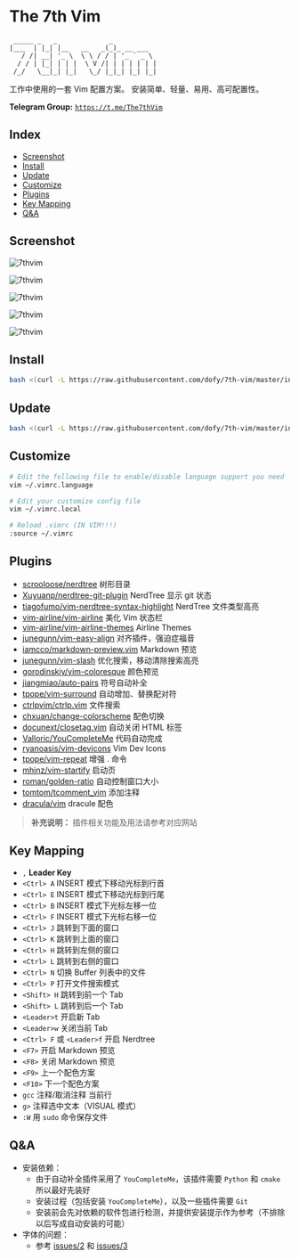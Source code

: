 # The 7th Vim

```
 _____ _   _             _           
|___  | |_| |__   __   _(_)_ __ ___  
   / /| __| '_ \  \ \ / / | '_ ` _ \ 
  / / | |_| | | |  \ V /| | | | | | |
 /_/   \__|_| |_|   \_/ |_|_| |_| |_|
```

工作中使用的一套 Vim 配置方案。 安装简单、轻量、易用、高可配置性。

**Telegram Group:** [`https://t.me/The7thVim`](https://t.me/The7thVim)

## Index

- [Screenshot](#screenshot)
- [Install](#install)
- [Update](#update)
- [Customize](#customize)
- [Plugins](#plugins)
- [Key Mapping](#key-mapping)
- [Q&A](#qa)

## Screenshot

![7thvim][screen-shot-1]

![7thvim][screen-shot-2]

![7thvim][screen-shot-3]

![7thvim][screen-shot-4]

![7thvim][screen-shot-5]

## Install

```bash
bash <(curl -L https://raw.githubusercontent.com/dofy/7th-vim/master/install.sh) -i
```

## Update

```bash
bash <(curl -L https://raw.githubusercontent.com/dofy/7th-vim/master/install.sh) -u
```

## Customize

```bash
# Edit the following file to enable/disable language support you need
vim ~/.vimrc.language

# Edit your customize config file
vim ~/.vimrc.local

# Reload .vimrc (IN VIM!!!)
:source ~/.vimrc
```

## Plugins

- [scrooloose/nerdtree][plug1] 树形目录
- [Xuyuanp/nerdtree-git-plugin][plug2] NerdTree 显示 git 状态
- [tiagofumo/vim-nerdtree-syntax-highlight][plug3] NerdTree 文件类型高亮
- [vim-airline/vim-airline][plug4] 美化 Vim 状态栏
- [vim-airline/vim-airline-themes][plug5] Airline Themes
- [junegunn/vim-easy-align][plug6] 对齐插件，强迫症福音
- [iamcco/markdown-preview.vim][plug7] Markdown 预览
- [junegunn/vim-slash][plug8] 优化搜索，移动清除搜索高亮
- [gorodinskiy/vim-coloresque][plug9] 颜色预览
- [jiangmiao/auto-pairs][plug10] 符号自动补全
- [tpope/vim-surround][plug11] 自动增加、替换配对符
- [ctrlpvim/ctrlp.vim][plug12] 文件搜索
- [chxuan/change-colorscheme][plug13] 配色切换
- [docunext/closetag.vim][plug14] 自动关闭 HTML 标签
- [Valloric/YouCompleteMe][plug15] 代码自动完成
- [ryanoasis/vim-devicons][plug16] Vim Dev Icons
- [tpope/vim-repeat][plug17] 增强 . 命令
- [mhinz/vim-startify][plug18] 启动页
- [roman/golden-ratio][plug19] 自动控制窗口大小
- [tomtom/tcomment_vim][plug20] 添加注释
- [dracula/vim][color] dracule 配色

> **补充说明：** 插件相关功能及用法请参考对应网站

## Key Mapping

- `,` **Leader Key**
- `<Ctrl> A` INSERT 模式下移动光标到行首
- `<Ctrl> E` INSERT 模式下移动光标到行尾
- `<Ctrl> B` INSERT 模式下光标左移一位
- `<Ctrl> F` INSERT 模式下光标右移一位
- `<Ctrl> J` 跳转到下面的窗口
- `<Ctrl> K` 跳转到上面的窗口
- `<Ctrl> H` 跳转到左侧的窗口
- `<Ctrl> L` 跳转到右侧的窗口
- `<Ctrl> N` 切换 Buffer 列表中的文件
- `<Ctrl> P` 打开文件搜索模式
- `<Shift> H` 跳转到前一个 Tab
- `<Shift> L` 跳转到后一个 Tab
- `<Leader>t` 开启新 Tab
- `<Leader>w` 关闭当前 Tab
- `<Ctrl> F` 或 `<Leader>f` 开启 Nerdtree
- `<F7>` 开启 Markdown 预览
- `<F8>` 关闭 Markdown 预览
- `<F9>` 上一个配色方案
- `<F10>` 下一个配色方案
- `gcc` 注释/取消注释 当前行
- `g>` 注释选中文本（VISUAL 模式）
- `:W` 用 `sudo` 命令保存文件

## Q&A

- 安装依赖：
  - 由于自动补全插件采用了 `YouCompleteMe`，该插件需要 `Python` 和 `cmake` 所以最好先装好
  - 安装过程（包括安装 `YouCompleteMe`），以及一些插件需要 `Git`
  - 安装前会先对依赖的软件包进行检测，并提供安装提示作为参考（不排除以后写成自动安装的可能）
- 字体的问题：
  - 参考 [issues/2][issues2] 和 [issues/3][issues3]


[screen-shot-1]: https://user-images.githubusercontent.com/344197/34345993-42b0397c-ea2e-11e7-9003-e8c7f6453cba.png
[screen-shot-2]: https://user-images.githubusercontent.com/344197/34291098-a32023d6-e735-11e7-9fd5-285b4939c1c8.png
[screen-shot-3]: https://user-images.githubusercontent.com/344197/34345994-444dac1a-ea2e-11e7-98a1-3a21c4d000a9.png
[screen-shot-4]: https://user-images.githubusercontent.com/344197/34291099-a37b0102-e735-11e7-9ee4-e03b7f180af0.png
[screen-shot-5]: https://user-images.githubusercontent.com/344197/34291095-a2399ca4-e735-11e7-9883-6b1a27364fe4.png
[plug1]: https://github.com/scrooloose/nerdtree
[plug2]: https://github.com/Xuyuanp/nerdtree-git-plugin
[plug3]: https://github.com/tiagofumo/vim-nerdtree-syntax-highlight
[plug4]: https://github.com/vim-airline/vim-airline
[plug5]: https://github.com/vim-airline/vim-airline-themes
[plug6]: https://github.com/junegunn/vim-easy-align
[plug7]: https://github.com/iamcco/markdown-preview.vim
[plug8]: https://github.com/junegunn/vim-slash
[plug9]: https://github.com/gorodinskiy/vim-coloresque
[plug10]: https://github.com/jiangmiao/auto-pairs
[plug11]: https://github.com/tpope/vim-surround
[plug12]: https://github.com/ctrlpvim/ctrlp.vim
[plug13]: https://github.com/chxuan/change-colorscheme
[plug14]: https://github.com/docunext/closetag.vim
[plug15]: https://github.com/Valloric/YouCompleteMe
[plug16]: https://github.com/ryanoasis/vim-devicons
[plug17]: https://github.com/tpope/vim-repeat
[plug18]: https://github.com/mhinz/vim-startify
[plug19]: https://github.com/roman/golden-ratio
[plug20]: https://github.com/tomtom/tcomment_vim
[color]: https://github.com/dracula/vim
[issues2]: https://github.com/dofy/7th-vim/issues/2
[issues3]: https://github.com/dofy/7th-vim/issues/3
